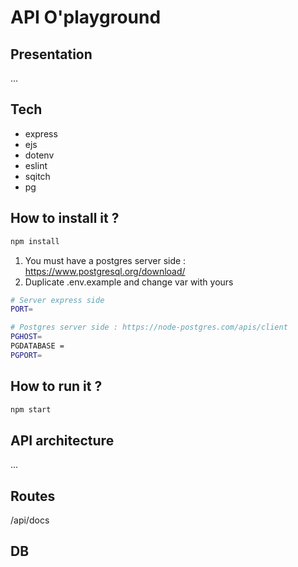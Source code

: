 # API O'playground

## Presentation

...

## Tech

- express
- ejs
- dotenv
- eslint
- sqitch
- pg

## How to install it ?

```javascript
npm install
```

1. You must have a postgres server side : https://www.postgresql.org/download/
2. Duplicate .env.example and change var with yours

```bash
# Server express side
PORT=

# Postgres server side : https://node-postgres.com/apis/client
PGHOST=
PGDATABASE = 
PGPORT=
```

## How to run it ?

```javascript
npm start
```

## API architecture

...

## Routes

/api/docs

## DB
